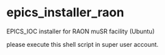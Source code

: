 # epics_installer_raon
EPICS_IOC installer for RAON muSR facility (Ubuntu)

please execute this shell script in super user account.

